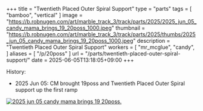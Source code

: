 +++
title = "Twentieth Placed Outer Spiral Support"
type = "parts"
tags = [ "bamboo", "vertical" ]
image = "https://b.robnugen.com/art/marble_track_3/track/parts/2025/2025_jun_05_candy_mama_brings_19_20poss_1000.jpeg"
thumbnail = "https://b.robnugen.com/art/marble_track_3/track/parts/2025/thumbs/2025_jun_05_candy_mama_brings_19_20poss_1000.jpeg"
description = "Twentieth Placed Outer Spiral Support"
workers = [
    "mr_mcglue",
    "candy",
]
aliases = [
    "/p/20poss"
]
url = "/parts/twentieth-placed-outer-spiral-support/"
date = 2025-06-05T13:18:05+09:00
+++


History:

* 2025 Jun 05: CM brought 19poss and Twentieth Placed Outer Spiral
  support up the first ramp


[![2025 jun 05 candy mama brings 19 20poss.](//b.robnugen.com/art/marble_track_3/track/parts/2025/thumbs/2025_jun_05_candy_mama_brings_19_20poss.jpeg)](//b.robnugen.com/art/marble_track_3/track/parts/2025/2025_jun_05_candy_mama_brings_19_20poss_1000.jpeg)